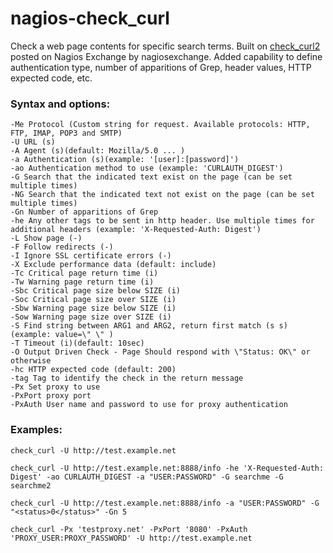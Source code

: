 # nagios-check_curl

Check a web page contents for specific search terms. Built on [check_curl2](https://exchange.nagios.org/directory/Plugins/Websites,-Forms-and-Transactions/check_curl2/) posted on Nagios Exchange by nagiosexchange. Added capability to define authentication type, number of apparitions of Grep, header values, HTTP expected code, etc.


### Syntax and options:
	-Me Protocol (Custom string for request. Available protocols: HTTP, FTP, IMAP, POP3 and SMTP)
    -U URL (s)
    -A Agent (s)(default: Mozilla/5.0 ... )
    -a Authentication (s)(example: '[user]:[password]')
    -ao Authentication method to use (example: 'CURLAUTH_DIGEST')
    -G Search that the indicated text exist on the page (can be set multiple times)
    -NG Search that the indicated text not exist on the page (can be set multiple times)
    -Gn Number of apparitions of Grep
    -he Any other tags to be sent in http header. Use multiple times for additional headers (example: 'X-Requested-Auth: Digest')
    -L Show page (-)
    -F Follow redirects (-)
    -I Ignore SSL certificate errors (-)
    -X Exclude performance data (default: include)
    -Tc Critical page return time (i)
    -Tw Warning page return time (i)
    -Sbc Critical page size below SIZE (i)
    -Soc Critical page size over SIZE (i)
    -Sbw Warning page size below SIZE (i)
    -Sow Warning page size over SIZE (i)
    -S Find string between ARG1 and ARG2, return first match (s s) (example: value=\" \" )
    -T Timeout (i)(default: 10sec)
    -O Output Driven Check - Page Should respond with \"Status: OK\" or otherwise
    -hc HTTP expected code (default: 200)
    -tag Tag to identify the check in the return message
    -Px Set proxy to use
    -PxPort proxy port
    -PxAuth User name and password to use for proxy authentication

### Examples:
```check_curl -U http://test.example.net```

```check_curl -U http://test.example.net:8888/info -he 'X-Requested-Auth: Digest' -ao CURLAUTH_DIGEST -a "USER:PASSWORD" -G searchme -G searchme2```

```check_curl -U http://test.example.net:8888/info -a "USER:PASSWORD" -G "<status>0</status>" -Gn 5```

```check_curl -Px 'testproxy.net' -PxPort '8080' -PxAuth 'PROXY_USER:PROXY_PASSWORD' -U http://test.example.net```
